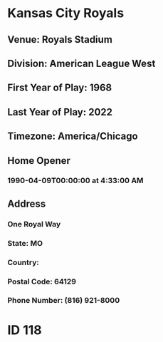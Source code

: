# Kansas City Royals
## Venue: Royals Stadium
## Division: American League West
## First Year of Play: 1968
## Last Year of Play: 2022
## Timezone: America/Chicago
## Home Opener
### 1990-04-09T00:00:00 at 4:33:00 AM
## Address
### One Royal Way
### State: MO
### Country: 
### Postal Code: 64129
### Phone Number: (816) 921-8000
# ID 118